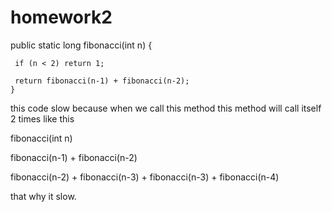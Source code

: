 # homework2


public static long fibonacci(int n) {
```
 if (n < 2) return 1;

 return fibonacci(n-1) + fibonacci(n-2);
}
```

this code slow because when we call this method this method will call itself 2 times
like this

fibonacci(int n) <br />

fibonacci(n-1) + fibonacci(n-2) <br /> 

fibonacci(n-2) + fibonacci(n-3) + fibonacci(n-3) + fibonacci(n-4) <br />

that why it slow.